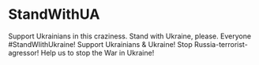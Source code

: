 # StandWithUA
Support Ukrainians in this craziness. Stand with Ukraine, please. Everyone #StandWIithUkraine! Support Ukrainians & Ukraine! Stop Russia-terrorist-agressor! Help us to stop the War in Ukraine!
